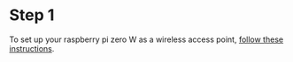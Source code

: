 # Step 1

To set up your raspberry pi zero W as a wireless access point, [follow these instructions](https://www.raspberrypi.org/documentation/configuration/wireless/access-point.md).
